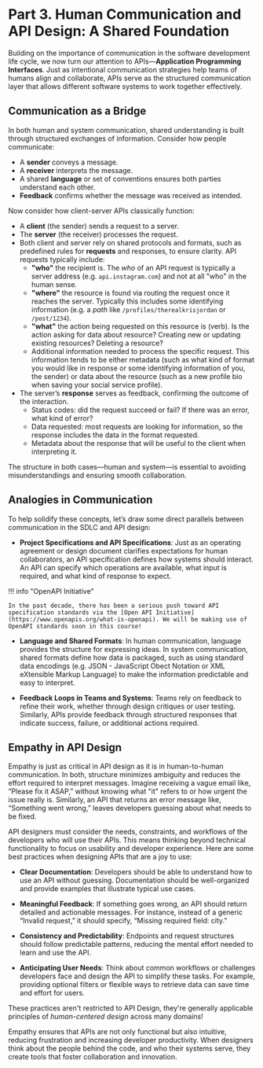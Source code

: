 # Part 3. Human Communication and API Design: A Shared Foundation

Building on the importance of communication in the software development life cycle, we now turn our attention to APIs—**Application Programming Interfaces**. Just as intentional communication strategies help teams of humans align and collaborate, APIs serve as the structured communication layer that allows different software systems to work together effectively.

## Communication as a Bridge

In both human and system communication, shared understanding is built through structured exchanges of information. Consider how people communicate:

- A **sender** conveys a message.
- A **receiver** interprets the message.
- A shared **language** or set of conventions ensures both parties understand each other.
- **Feedback** confirms whether the message was received as intended.

Now consider how client-server APIs classically function:

- A **client** (the sender) sends a request to a server.
- The **server** (the receiver) processes the request.
- Both client and server rely on shared protocols and formats, such as predefined rules for **requests** and responses, to ensure clarity. API requests typically include:
    - **"who"** the recipient is. The _who_ of an API request is typically a server address (e.g. `api.instagram.com`) and not at all "who" in the human sense.
    - **"where"** the resource is found via routing the request once it reaches the server. Typically this includes some identifying information (e.g. a _path_ like `/profiles/therealkrisjordan` or `/post/1234`).
    - **"what"** the action being requested on this resource is (verb). Is the action asking for data about resource? Creating new or updating existing resources? Deleting a resource?
    - Additional information needed to process the specific request. This information tends to be either metadata (such as what kind of format you would like in response or some identifying information of you, the sender) or data about the resource (such as a new profile bio when saving your social service profile).
- The server’s **response** serves as feedback, confirming the outcome of the interaction.
    - Status codes: did the request succeed or fail? If there was an error, what kind of error?
    - Data requested: most requests are looking for information, so the response includes the data in the format requested.
    - Metadata about the response that will be useful to the client when interpreting it.

The structure in both cases—human and system—is essential to avoiding misunderstandings and ensuring smooth collaboration.

## Analogies in Communication

To help solidify these concepts, let’s draw some direct parallels between communication in the SDLC and API design:

- **Project Specifications and API Specifications**: Just as an operating agreement or design document clarifies expectations for human collaborators, an API specification defines how systems should interact. An API can specify which operations are available, what input is required, and what kind of response to expect.

!!! info "OpenAPI Initiative"

    In the past decade, there has been a serious push toward API specification standards via the [Open API Initiative](https://www.openapis.org/what-is-openapi). We will be making use of OpenAPI standards soon in this course!

- **Language and Shared Formats**: In human communication, language provides the structure for expressing ideas. In system communication, shared formats define how data is packaged, such as using standard data encodings (e.g. JSON - JavaScript Obect Notation or XML eXtensible Markup Language) to make the information predictable and easy to interpret.

- **Feedback Loops in Teams and Systems**: Teams rely on feedback to refine their work, whether through design critiques or user testing. Similarly, APIs provide feedback through structured responses that indicate success, failure, or additional actions required.

## Empathy in API Design

Empathy is just as critical in API design as it is in human-to-human communication. In both, structure minimizes ambiguity and reduces the effort required to interpret messages. Imagine receiving a vague email like, “Please fix it ASAP,” without knowing what "it" refers to or how urgent the issue really is. Similarly, an API that returns an error message like, “Something went wrong,” leaves developers guessing about what needs to be fixed.

API designers must consider the needs, constraints, and workflows of the developers who will use their APIs. This means thinking beyond technical functionality to focus on usability and developer experience. Here are some best practices when designing APIs that are a joy to use:

- **Clear Documentation**: Developers should be able to understand how to use an API without guessing. Documentation should be well-organized and provide examples that illustrate typical use cases.

- **Meaningful Feedback**: If something goes wrong, an API should return detailed and actionable messages. For instance, instead of a generic “Invalid request,” it should specify, “Missing required field: city.”

- **Consistency and Predictability**: Endpoints and request structures should follow predictable patterns, reducing the mental effort needed to learn and use the API.

- **Anticipating User Needs**: Think about common workflows or challenges developers face and design the API to simplify these tasks. For example, providing optional filters or flexible ways to retrieve data can save time and effort for users.

These practices aren't restricted to API Design, they're generally applicable principles of _human-centered design_ across many domains!

Empathy ensures that APIs are not only functional but also intuitive, reducing frustration and increasing developer productivity. When designers think about the people behind the code, and who their systems serve, they create tools that foster collaboration and innovation.